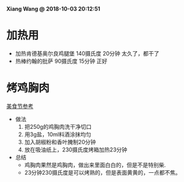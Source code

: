 **Xiang Wang @ 2018-10-03 20:12:51**

# 加热用
* 加热肯德基奥尔良鸡腿堡
140摄氏度 20分钟 太久了，都干了  
* 热棒约翰的批萨
90摄氏度 15分钟 正好  

# 烤鸡胸肉
[美食节参考](https://www.meishij.net/zuofa/xiangcaokaojixiongrou.html)
* 做法
    1. 把250g的鸡胸肉洗干净切口
    2. 用3g盐，10ml料酒涂抹均匀
    3. 加入胡椒粉和香叶腌制20分钟
    4. 放在吸油纸上，230摄氏度烤箱加热23分钟
* 总结
    * 鸡胸肉果然是鸡胸肉，做出来里面白白的，但是不是特别柴.  
    * 23分钟230摄氏度是可以烤熟的，但是表面黄黄的，一点都不焦。
